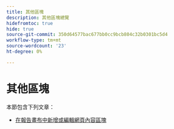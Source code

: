 ```yaml
---
title: 其他區塊
description: 其他區塊總覽
hidefromtoc: true
hide: true
source-git-commit: 350d64577bac677bb0cc9bcb804c32b0301bc5d4
workflow-type: tm+mt
source-wordcount: '23'
ht-degree: 0%

---
```


# 其他區塊

本節包含下列文章：

* [在報告畫布中新增或編輯網頁內容區塊](../../../reports-and-dashboards/reporting-canvas/other-blocks/add-or-edt-web-content-block.md)

